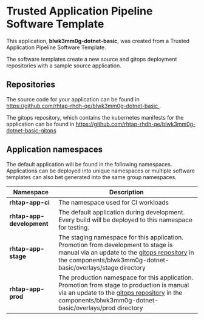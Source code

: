 # Trusted Application Pipeline Software Template

This application, **blwk3mm0g-dotnet-basic**, was created from a Trusted Application Pipeline Software Template.

The software templates create a new source and gitops deployment repositories with a sample source application. 

## Repositories

The source code for your application can be found in [https://github.com/rhtap-rhdh-qe/blwk3mm0g-dotnet-basic ](https://github.com/rhtap-rhdh-qe/blwk3mm0g-dotnet-basic ).
 
The gitops repository, which contains the kubernetes manifests for the application can be found in 
[https://github.com/rhtap-rhdh-qe/blwk3mm0g-dotnet-basic-gitops ](https://github.com/rhtap-rhdh-qe/blwk3mm0g-dotnet-basic-gitops ) 

## Application namespaces 

The default application will be found in the following namespaces. Applications can be deployed into unique namespaces or multiple software templates can also bet generated into the same group namespaces.  

|  Namespace   |  Description   |  
| -------- | -------- |
| **rhtap-app-ci** | The namespace used for CI workloads |
| **rhtap-app-development** | The default application during development. Every build will be deployed to this namespace for testing. |
| **rhtap-app-stage** | The staging namespace for this application. Promotion from development to stage is manual via an update to the [gitops repository](https://github.com/rhtap-rhdh-qe/blwk3mm0g-dotnet-basic-gitops ) in the components/blwk3mm0g-dotnet-basic/overlays/stage directory |
| **rhtap-app-prod** | The production namespace for this application. Promotion from stage to production is manual via an update to the [gitops repository](https://github.com/rhtap-rhdh-qe/blwk3mm0g-dotnet-basic-gitops ) in the components/blwk3mm0g-dotnet-basic/overlays/prod directory |